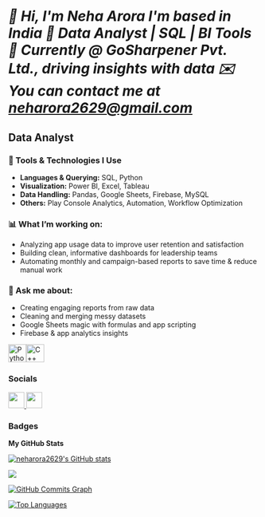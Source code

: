 _👋 Hi, I'm Neha Arora
I'm based in India
🎯 Data Analyst | SQL | BI Tools
💼 Currently @ GoSharpener Pvt. Ltd., driving insights with data
✉️  You can contact me at [neharora2629@gmail.com](mailto:neharora2629@gmail.com)_
==================================================================================================================================

Data Analyst
------------

### 🔧 Tools & Technologies I Use
- **Languages & Querying:** SQL, Python
- **Visualization:** Power BI, Excel, Tableau
- **Data Handling:** Pandas, Google Sheets, Firebase, MySQL
- **Others:** Play Console Analytics, Automation, Workflow Optimization

### 📊 What I’m working on:
- Analyzing app usage data to improve user retention and satisfaction
- Building clean, informative dashboards for leadership teams
- Automating monthly and campaign-based reports to save time & reduce manual work

### 💬 Ask me about:
- Creating engaging reports from raw data
- Cleaning and merging messy datasets
- Google Sheets magic with formulas and app scripting
- Firebase & app analytics insights

<p align="left">
<a href="https://www.python.org/" target="_blank" rel="noreferrer"><img src="https://raw.githubusercontent.com/danielcranney/readme-generator/main/public/icons/skills/python-colored.svg" width="36" height="36" alt="Python" /></a><a href="https://docs.microsoft.com/en-us/cpp/?view=msvc-170" target="_blank" rel="noreferrer"><img src="https://raw.githubusercontent.com/danielcranney/readme-generator/main/public/icons/skills/cplusplus-colored.svg" width="36" height="36" alt="C++" /></a>
</p>


### Socials

<p align="left"> <a href="https://www.github.com/neharora2629" target="_blank" rel="noreferrer"> <picture> <source media="(prefers-color-scheme: dark)" srcset="https://raw.githubusercontent.com/danielcranney/readme-generator/main/public/icons/socials/github-dark.svg" /> <source media="(prefers-color-scheme: light)" srcset="https://raw.githubusercontent.com/danielcranney/readme-generator/main/public/icons/socials/github.svg" /> <img src="https://raw.githubusercontent.com/danielcranney/readme-generator/main/public/icons/socials/github.svg" width="32" height="32" /> </picture> </a> <a href="https://www.linkedin.com/in/neharora2909/" target="_blank" rel="noreferrer"> <picture> <source media="(prefers-color-scheme: dark)" srcset="https://raw.githubusercontent.com/danielcranney/readme-generator/main/public/icons/socials/linkedin-dark.svg" /> <source media="(prefers-color-scheme: light)" srcset="https://raw.githubusercontent.com/danielcranney/readme-generator/main/public/icons/socials/linkedin.svg" /> <img src="https://raw.githubusercontent.com/danielcranney/readme-generator/main/public/icons/socials/linkedin.svg" width="32" height="32" /> </picture> </a></p>

### Badges

<b>My GitHub Stats</b>

<a href="http://www.github.com/neharora2629"><img src="https://github-readme-stats.vercel.app/api?username=neharora2629&show_icons=true&hide=&count_private=true&title_color=0891b2&text_color=ffffff&icon_color=0891b2&bg_color=1c1917&hide_border=true&show_icons=true" alt="neharora2629's GitHub stats" /></a>

<a href="http://www.github.com/neharora2629"><img src="https://github-readme-streak-stats.herokuapp.com/?user=neharora2629&stroke=ffffff&background=1c1917&ring=0891b2&fire=0891b2&currStreakNum=ffffff&currStreakLabel=0891b2&sideNums=ffffff&sideLabels=ffffff&dates=ffffff&hide_border=true" /></a>

<a href="http://www.github.com/neharora2629"><img src="https://github-readme-activity-graph.cyclic.app/graph?username=neharora2629&bg_color=1c1917&color=ffffff&line=0891b2&point=ffffff&area_color=1c1917&area=true&hide_border=true&custom_title=GitHub%20Commits%20Graph" alt="GitHub Commits Graph" /></a>

<a href="https://github.com/neharora2629" align="left"><img src="https://github-readme-stats.vercel.app/api/top-langs/?username=neharora2629&langs_count=10&title_color=0891b2&text_color=ffffff&icon_color=0891b2&bg_color=1c1917&hide_border=true&locale=en&custom_title=Top%20%Languages" alt="Top Languages" /></a>
